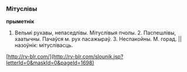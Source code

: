 ### Мітуслівы
**прыметнік**

1. Вельмі рухавы, непаседлівы. Мітуслівыя пчолы. 2. Паспешлівы, хаатычны. Пачаўся м. рух пасажыраў. 3. Неспакойны. М. горад. || назоўнік: мітуслівасць.

<a rel="author">[http://rv-blr.com/](http://rv-blr.com/slounik.jsp?letterId=0&maskId=0&pageId=1698)</a>
